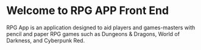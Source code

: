 # Welcome to RPG APP Front End

RPG App is an application designed to aid players and games-masters with pencil and paper RPG games such as Dungeons & Dragons, World of Darkness, and Cyberpunk Red.
